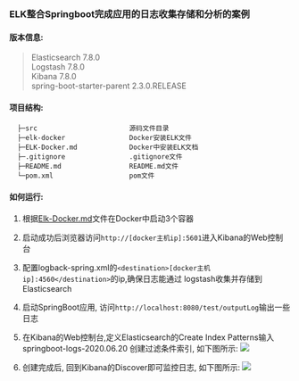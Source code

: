 ### ELK整合Springboot完成应用的日志收集存储和分析的案例

#### 版本信息:
 > Elasticsearch 7.8.0<br>
 > Logstash 7.8.0<br>
 > Kibana 7.8.0<br>
 > spring-boot-starter-parent 2.3.0.RELEASE<br>

#### 项目结构:
```
  ├─src                       源码文件目录
  ├─elk-docker                Docker安装ELK文件
  ├─ELK-Docker.md             Docker中安装ELK文档
  ├─.gitignore                .gitignore文件
  ├─README.md                 README.md文件
  └─pom.xml                   pom文件
 ```

#### 如何运行:
  1. 根据[Elk-Docker.md](./ELK-Docker.md)文件在Docker中启动3个容器
  
  2. 启动成功后浏览器访问`http://[docker主机ip]:5601`进入Kibana的Web控制台
  
  3. 配置logback-spring.xml的`<destination>[docker主机ip]:4560</destination>`的ip,确保日志能通过
     logstash收集并存储到Elasticsearch
  
  4. 启动SpringBoot应用, 访问`http://localhost:8080/test/outputLog`输出一些日志
  
  5. 在Kibana的Web控制台,定义Elasticsearch的Create Index Patterns输入springboot-logs-2020.06.20
     创建过滤条件索引, 如下图所示:
     <img src="https://upload-images.jianshu.io/upload_images/14511997-a7d72702154c8b84.png"/>
     
  6. 创建完成后, 回到Kibana的Discover即可监控日志, 如下图所示:
     <img src="https://upload-images.jianshu.io/upload_images/14511997-2d7b1ccd3386207c.png"/>
     